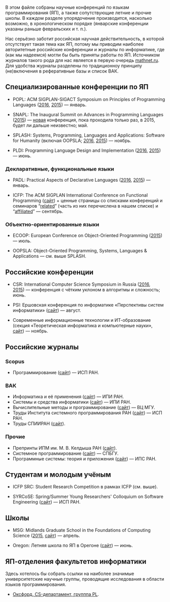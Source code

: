 В этом файле собраны научные конференций по языкам программирования (ЯП), а также сопутствующие летние и прочие школы. В каждом разделе упорядочение производится, насколько возможно, в хронологическом порядке (январские конференции указаны раньше февральских и т. п.). 

Нас серьёзно заботит российская научная действительность, в которой отсутствует такая тема как ЯП, потому мы приводим наиболее авторитетные российские конференции и журналы по информатике, где (как мы надеемся) могли бы быть приняты работы по ЯП. Источником журналов такого рода для нас является в первую очередь [mathnet.ru](http://www.mathnet.ru/). Для удобства журналы разделены по традиционноу принципу (не)включения в реферативные базы и список ВАК.

## Специализированные конференции по ЯП

* POPL: ACM SIGPLAN-SIGACT Symposium on Principles of Programming Languages ([2016](http://conf.researchr.org/home/POPL-2016), [2015](http://popl.mpi-sws.org/2015/)) — январь.

* SNAPL: The Inaugural Summit on Advances in Programming Languages ([2015](http://snapl.org/2015/index.html)) — [новая](http://lambda-the-ultimate.org/node/5067) конференция, пока проходила только раз, в 2015, будет ли дальше ­неизвестно; май.

* SPLASH: Systems, Programming, Languages and Applications: Software for Humanity (включая OOPSLA; [2016](http://2016.splashcon.org/), [2015](http://2015.splashcon.org/)) — ноябрь.

* PLDI: Programming Language Design and Implementation ([2016](http://conf.researchr.org/home/pldi-2016), [2015](http://conf.researchr.org/home/pldi2015)) — июнь.

### Декларативные, функциональные языки

* PADL: Practical Aspects of Declarative Languages ([2016](http://conf.researchr.org/home/PADL-2016), [2015](http://www.cs.nmsu.edu/padl15/)) — январь.

* ICFP: The ACM SIGPLAN International Conference on Functional Programming ([сайт](http://www.icfpconference.org/)) + ценные страницы со списками конференций и семинаров “[related](http://www.icfpconference.org/related.html)” (часть из них перечислена в нашем списке) и “[affiliated](http://www.icfpconference.org/affiliated.html)” — сентябрь.

### Объектно-ориентированные языки

* ECOOP: European Conference on Object-Oriented Programming ([2015](http://2015.ecoop.org/)) — июль.

* OOPSLA: Object-Oriented Programming, Systems, Languages & Applications — см. выше SPLASH.

## Российские конференции

* CSR: International Computer Science Symposium in Russia ([2016](http://logic.pdmi.ras.ru/csr2016/), [2015](http://logic.pdmi.ras.ru/csr2015/)) — конференция с чётким уклоном в алгоритмы и сложность; июнь.

* PSI: Ершовская конференция по информатике «Перспективы систем информатики» ([сайт](http://psi.nsc.ru/)) — август.

* Современные информационные технологии и ИТ-образование (секция «Теоретическая информатика и компьютерные науки», [сайт](http://conf.it-edu.ru/)) — ноябрь.

## Российские журналы

### Scopus

* Программирование ([сайт](http://www.ispras.ru/programming/)) — ИСП РАН.
 
### ВАК

* Информатика и её применения ([сайт](http://www.ipiran.ru/journal/issues/)) — ИПИ РАН.
* Системы и средства информатики ([сайт](http://www.ipiran.ru/journal/collected/)) — ИПИ РАН.
* Вычислительные методы и программирование ([сайт](http://num-meth.srcc.msu.ru/)) — ВЦ МГУ.
* Труды Института системного программирования РАН ([сайт](http://www.ispras.ru/proceedings/)) — ИСП РАН.
* Труды СПИИРАН ([сайт](http://proceedings.spiiras.nw.ru/ojs/)).

### Прочие

* Препринты ИПМ им. М. В. Келдыша РАН ([сайт](http://library.keldysh.ru/preprints/)).
* Системное программирование ([сайт](http://www.sysprog.info/)) — СПБГУ.
* Программные системы: теория и приложения ([сайт](http://psta.psiras.ru/)) — ИПС РАН.

## Студентам и молодым учёным

* ICFP SRC: Student Research Competition в рамках ICFP (см. выше).

* SYRCoSE: Spring/Summer Young Researchers' Colloquium on Software Engineering ([сайт](http://syrcose.ispras.ru/)) — ИСП РАН.

## Школы

* MSG: Midlands Graduate School in the Foundations of Computing Science ([2015](http://staffwww.dcs.shef.ac.uk/people/G.Struth/mgs2015/mgs.html), [сайт](http://www.cs.nott.ac.uk/MGS)) — апрель.

* Oregon: Летняя школа по ЯП в Орегоне ([сайт](http://www.cs.uoregon.edu/research/summerschool)) — июнь.

## ЯП-отделения факультетов информатики

Здесь хотелось бы собрать ссылки на наиболее значимые университетские научные группы, проводящие исследования в области языков программирования.

* [Оксфорд, CS-департамент, групппа PL](http://www.cs.ox.ac.uk/research/pl/).
